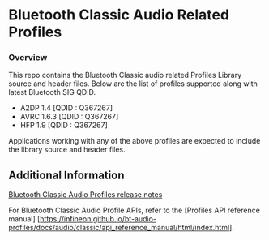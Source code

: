 # Bluetooth Classic Audio Related Profiles

### Overview

This repo contains the Bluetooth Classic audio related Profiles Library source and header files. Below are the list of profiles supported along with latest Bluetooth SIG QDID.

* A2DP 1.4    [QDID : Q367267]
* AVRC 1.6.3  [QDID : Q367267]
* HFP 1.9     [QDID : Q367267]

Applications working with any of the above profiles are expected to include the library source and header files.

## Additional Information

[Bluetooth Classic Audio Profiles release notes](./RELEASE.md)

For Bluetooth Classic Audio Profile APIs, refer to the [Profiles API reference manual] [https://infineon.github.io/bt-audio-profiles/docs/audio/classic/api_reference_manual/html/index.html].
